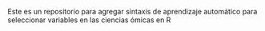 Este es un repositorio para agregar sintaxis de aprendizaje automático para seleccionar variables en las ciencias ómicas en R
